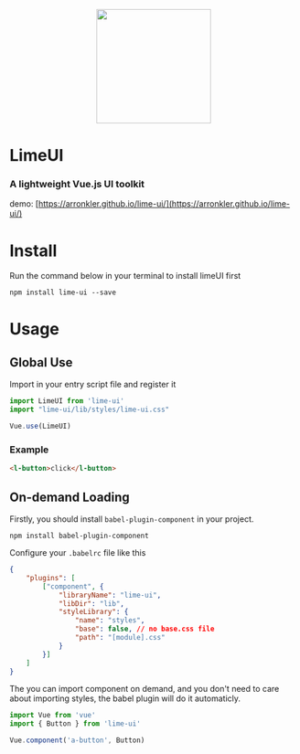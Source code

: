 <p align="center">
    <a>
        <img width="200" src="./assets/logo.png">
    </a>
</p>

<h1>
LimeUI
    <h3>A lightweight Vue.js UI toolkit</h3>
</h1>

demo: [https://arronkler.github.io/lime-ui/](https://arronkler.github.io/lime-ui/)

# Install

Run the command below in your terminal to install limeUI first
```
npm install lime-ui --save
```

# Usage

## Global Use
Import in your entry script file and register it
```javascript
import LimeUI from 'lime-ui'
import "lime-ui/lib/styles/lime-ui.css"

Vue.use(LimeUI)
```

### Example

```html
<l-button>click</l-button>
```

## On-demand Loading

Firstly, you should install `babel-plugin-component` in your project.
```
npm install babel-plugin-component
```

Configure your `.babelrc` file like this

```json
{
    "plugins": [
        ["component", {
            "libraryName": "lime-ui",
            "libDir": "lib",
            "styleLibrary": {
                "name": "styles",
                "base": false, // no base.css file
                "path": "[module].css"
            }
        }]
    ]
}
```

The you can import component on demand, and you don't need to care about importing styles, the babel plugin will do it automaticly.

```javascript
import Vue from 'vue'
import { Button } from 'lime-ui'

Vue.component('a-button', Button)
```
